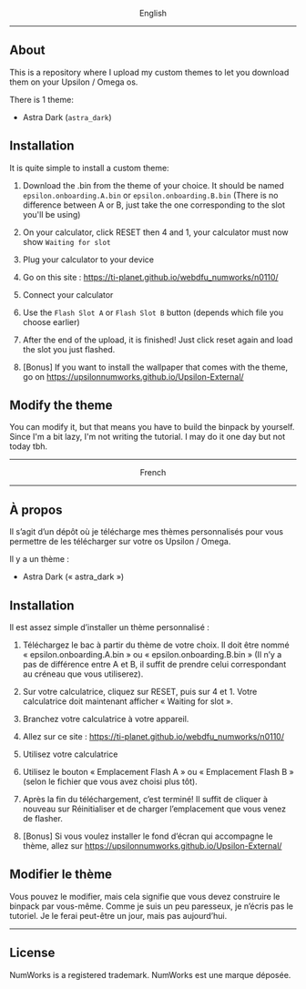 <p align="center">English</p>

--------------------------------------------------------------------------------------------------------

## About

This is a repository where I upload my custom themes to let you download them on your Upsilon / Omega os.

There is 1 theme:
* Astra Dark (`astra_dark`)

## Installation

It is quite simple to install a custom theme: 

1. Download the .bin from the theme of your choice. It should be named `epsilon.onboarding.A.bin` or `epsilon.onboarding.B.bin` (There is no difference between A or B, just take the one corresponding to the slot you'll be using)

2. On your calculator, click RESET then 4 and 1, your calculator must now show `Waiting for slot`

3. Plug your calculator to your device

4. Go on this site : https://ti-planet.github.io/webdfu_numworks/n0110/

5. Connect your calculator

6. Use the `Flash Slot A` or `Flash Slot B` button (depends which file you choose earlier)

7. After the end of the upload, it is finished! Just click reset again and load the slot you just flashed.

8. [Bonus] If you want to install the wallpaper that comes with the theme, go on https://upsilonnumworks.github.io/Upsilon-External/  

## Modify the theme

You can modify it, but that means you have to build the binpack by yourself.
Since I'm a bit lazy, I'm not writing the tutorial. I may do it one day but not today tbh.

--------------------------------------------------------------------------------------------------------

<p align="center">French</p>

--------------------------------------------------------------------------------------------------------

## À propos

Il s’agit d’un dépôt où je télécharge mes thèmes personnalisés pour vous permettre de les télécharger sur votre os Upsilon / Omega.

Il y a un thème :
* Astra Dark (« astra_dark »)

## Installation

Il est assez simple d’installer un thème personnalisé : 

1. Téléchargez le bac à partir du thème de votre choix. Il doit être nommé « epsilon.onboarding.A.bin » ou « epsilon.onboarding.B.bin » (Il n’y a pas de différence entre A et B, il suffit de prendre celui correspondant au créneau que vous utiliserez).

2. Sur votre calculatrice, cliquez sur RESET, puis sur 4 et 1. Votre calculatrice doit maintenant afficher « Waiting for slot ».

3. Branchez votre calculatrice à votre appareil.

4. Allez sur ce site : https://ti-planet.github.io/webdfu_numworks/n0110/

5. Utilisez votre calculatrice

6. Utilisez le bouton « Emplacement Flash A » ou « Emplacement Flash B » (selon le fichier que vous avez choisi plus tôt).

7. Après la fin du téléchargement, c’est terminé! Il suffit de cliquer à nouveau sur Réinitialiser et de charger l’emplacement que vous venez de flasher.

8. [Bonus] Si vous voulez installer le fond d’écran qui accompagne le thème, allez sur https://upsilonnumworks.github.io/Upsilon-External/  

## Modifier le thème

Vous pouvez le modifier, mais cela signifie que vous devez construire le binpack par vous-même.
Comme je suis un peu paresseux, je n’écris pas le tutoriel. Je le ferai peut-être un jour, mais pas aujourd’hui.

--------------------------------------------------------------------------------------------------------

## License

NumWorks is a registered trademark.
NumWorks est une marque déposée.
